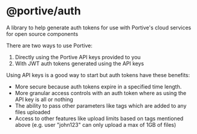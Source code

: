 # @portive/auth

A library to help generate auth tokens for use with Portive's cloud services for open source components

There are two ways to use Portive:

1. Directly using the Portive API keys provided to you
2. With JWT auth tokens generated using the API keys

Using API keys is a good way to start but auth tokens have these benefits:

- More secure because auth tokens expire in a specified time length.
- More granular access controls with an auth token where as using the API key is all or nothing
- The ability to pass other parameters like tags which are added to any files uploaded
- Access to other features like upload limits based on tags mentioned above (e.g. user "john123" can only upload a max of 1GB of files)

